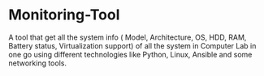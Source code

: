 # Monitoring-Tool
  A tool that get all the system info ( Model, Architecture, OS, HDD, RAM, Battery status, Virtualization support) of all the system in Computer Lab in one go using different technologies like Python, Linux, Ansible and some networking tools.
